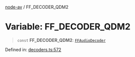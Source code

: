 [node-av](../globals.md) / FF\_DECODER\_QDM2

# Variable: FF\_DECODER\_QDM2

> `const` **FF\_DECODER\_QDM2**: [`FFAudioDecoder`](../type-aliases/FFAudioDecoder.md)

Defined in: [decoders.ts:572](https://github.com/seydx/av/blob/f8631fc881b394300b1479f511d55cf1c370a87f/src/constants/decoders.ts#L572)
